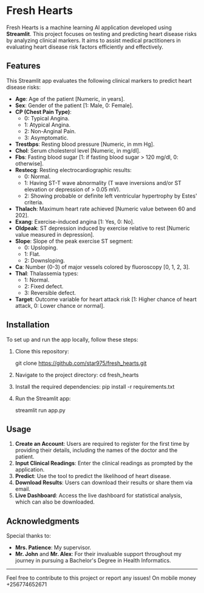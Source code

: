 
# Fresh Hearts

Fresh Hearts is a machine learning AI application developed using **Streamlit**. This project focuses on testing and predicting heart disease risks by analyzing clinical markers. It aims to assist medical practitioners in evaluating heart disease risk factors efficiently and effectively.

## Features

This Streamlit app evaluates the following clinical markers to predict heart disease risks:

- **Age**: Age of the patient [Numeric, in years].
- **Sex**: Gender of the patient [1: Male, 0: Female].
- **CP (Chest Pain Type)**:
  - 0: Typical Angina.
  - 1: Atypical Angina.
  - 2: Non-Anginal Pain.
  - 3: Asymptomatic.
- **Trestbps**: Resting blood pressure [Numeric, in mm Hg].
- **Chol**: Serum cholesterol level [Numeric, in mg/dl].
- **Fbs**: Fasting blood sugar [1: if fasting blood sugar > 120 mg/dl, 0: otherwise].
- **Restecg**: Resting electrocardiographic results:
  - 0: Normal.
  - 1: Having ST-T wave abnormality (T wave inversions and/or ST elevation or depression of > 0.05 mV).
  - 2: Showing probable or definite left ventricular hypertrophy by Estes' criteria.
- **Thalach**: Maximum heart rate achieved [Numeric value between 60 and 202].
- **Exang**: Exercise-induced angina [1: Yes, 0: No].
- **Oldpeak**: ST depression induced by exercise relative to rest [Numeric value measured in depression].
- **Slope**: Slope of the peak exercise ST segment:
  - 0: Upsloping.
  - 1: Flat.
  - 2: Downsloping.
- **Ca**: Number (0-3) of major vessels colored by fluoroscopy [0, 1, 2, 3].
- **Thal**: Thalassemia types:
  - 1: Normal.
  - 2: Fixed defect.
  - 3: Reversible defect.
- **Target**: Outcome variable for heart attack risk [1: Higher chance of heart attack, 0: Lower chance or normal].

## Installation

To set up and run the app locally, follow these steps:

1. Clone this repository:
   
   git clone https://github.com/star975/fresh_hearts.git
   
2. Navigate to the project directory:
   cd fresh_hearts
   
3. Install the required dependencies:
   pip install -r requirements.txt
   
4. Run the Streamlit app:
   
   streamlit run app.py
   

## Usage

1. **Create an Account**: Users are required to register for the first time by providing their details, including the names of the doctor and the patient.
2. **Input Clinical Readings**: Enter the clinical readings as prompted by the application.
3. **Predict**: Use the tool to predict the likelihood of heart disease.
4. **Download Results**: Users can download their results or share them via email.
5. **Live Dashboard**: Access the live dashboard for statistical analysis, which can also be downloaded.

## Acknowledgments

Special thanks to:
- **Mrs. Patience**: My supervisor.
- **Mr. John** and **Mr. Alex**: For their invaluable support throughout my journey in pursuing a Bachelor's Degree in Health Informatics.

---

Feel free to contribute to this project or report any issues!
On mobile money
+256774652671
